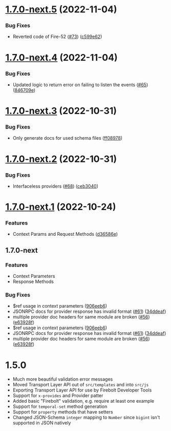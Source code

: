 # [1.7.0-next.5](https://github.com/rdkcentral/firebolt-openrpc/compare/v1.7.0-next.4...v1.7.0-next.5) (2022-11-04)


### Bug Fixes

* Reverted code of Fire-52 ([#73](https://github.com/rdkcentral/firebolt-openrpc/issues/73)) ([c599e62](https://github.com/rdkcentral/firebolt-openrpc/commit/c599e6299cae33d03ee2ac189746fb73381bbbdc))

# [1.7.0-next.4](https://github.com/rdkcentral/firebolt-openrpc/compare/v1.7.0-next.3...v1.7.0-next.4) (2022-11-04)


### Bug Fixes

* Updated logic to return error on failing to listen the events ([#65](https://github.com/rdkcentral/firebolt-openrpc/issues/65)) ([846709e](https://github.com/rdkcentral/firebolt-openrpc/commit/846709ea0ce22cba60a95ebfd0e02872f3756e57))

# [1.7.0-next.3](https://github.com/rdkcentral/firebolt-openrpc/compare/v1.7.0-next.2...v1.7.0-next.3) (2022-10-31)


### Bug Fixes

* Only generate docs for used schema files ([ff08978](https://github.com/rdkcentral/firebolt-openrpc/commit/ff08978477ef8eb048c9f4c9d9a96e2fe66fc868))

# [1.7.0-next.2](https://github.com/rdkcentral/firebolt-openrpc/compare/v1.7.0-next.1...v1.7.0-next.2) (2022-10-31)


### Bug Fixes

* Interfaceless providers ([#68](https://github.com/rdkcentral/firebolt-openrpc/issues/68)) ([ceb3040](https://github.com/rdkcentral/firebolt-openrpc/commit/ceb304018c2e0eb7cf5ac6f9bcd5b44bab0cb083))

# [1.7.0-next.1](https://github.com/rdkcentral/firebolt-openrpc/compare/v1.6.2-next.1...v1.7.0-next.1) (2022-10-24)


### Features

* Context Params and Request Methods ([d36586e](https://github.com/rdkcentral/firebolt-openrpc/commit/d36586e76ce5ff864012a97be10c71123f97f191))

## 1.7.0-next

### Features

- Context Parameters
- Response Methods

### Bug Fixes

* $ref usage in context parameters ([906eeb6](https://github.com/rdkcentral/firebolt-openrpc/commit/906eeb6c3750594dd18e0c88a4ad86d22ad13897))
* JSONRPC docs for provider response has invalid format ([#61](https://github.com/rdkcentral/firebolt-openrpc/issues/61)) ([34ddeaf](https://github.com/rdkcentral/firebolt-openrpc/commit/34ddeaf7345074a894f901464d366b6eb4488e51))
* multiple provider doc headers for same module are broken ([#56](https://github.com/rdkcentral/firebolt-openrpc/issues/56)) ([e63928f](https://github.com/rdkcentral/firebolt-openrpc/commit/e63928f5160c9d4227f3207c8a7c90495245ff7a))
* $ref usage in context parameters ([906eeb6](https://github.com/rdkcentral/firebolt-openrpc/commit/906eeb6c3750594dd18e0c88a4ad86d22ad13897))
* JSONRPC docs for provider response has invalid format ([#61](https://github.com/rdkcentral/firebolt-openrpc/issues/61)) ([34ddeaf](https://github.com/rdkcentral/firebolt-openrpc/commit/34ddeaf7345074a894f901464d366b6eb4488e51))
* multiple provider doc headers for same module are broken ([#56](https://github.com/rdkcentral/firebolt-openrpc/issues/56)) ([e63928f](https://github.com/rdkcentral/firebolt-openrpc/commit/e63928f5160c9d4227f3207c8a7c90495245ff7a))

# 1.5.0

- Much more beautiful validation error messages
- Moved Transport Layer API out of `src/templates` and into `src/js`
- Exporting Transport Layer API for use by Firebolt Developer Tools
- Support for `x-provides` and Provider patter
- Added basic "Firebolt" validation, e.g. require at least one example
- Support for `temporal-set` method generation
- Support for `property` methods that have setters
- Changed JSON-Schema `integer` mapping to `Number` since `bigint` isn't supported in JSON natively
